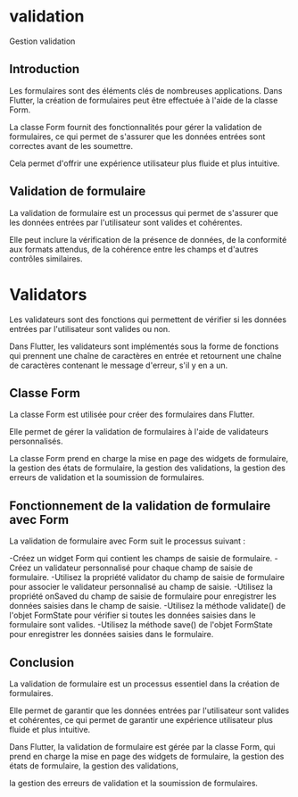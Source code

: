 # validation

Gestion validation


## Introduction


Les formulaires sont des éléments clés de nombreuses applications. Dans Flutter, la création de formulaires peut être effectuée à l'aide de la classe Form. 

La classe Form fournit des fonctionnalités pour gérer la validation de formulaires, ce qui permet de s'assurer que les données entrées sont correctes avant de les soumettre. 

Cela permet d'offrir une expérience utilisateur plus fluide et plus intuitive.


## Validation de formulaire


La validation de formulaire est un processus qui permet de s'assurer que les données entrées par l'utilisateur sont valides et cohérentes. 

Elle peut inclure la vérification de la présence de données, de la conformité aux formats attendus, de la cohérence entre les champs et d'autres contrôles similaires.


# Validators


Les validateurs sont des fonctions qui permettent de vérifier si les données entrées par l'utilisateur sont valides ou non. 

Dans Flutter, les validateurs sont implémentés sous la forme de fonctions qui prennent une chaîne de caractères en entrée et retournent une chaîne de caractères contenant le message d'erreur, s'il y en a un.


## Classe Form


La classe Form est utilisée pour créer des formulaires dans Flutter. 

Elle permet de gérer la validation de formulaires à l'aide de validateurs personnalisés. 

La classe Form prend en charge la mise en page des widgets de formulaire, la gestion des états de formulaire, la gestion des validations, la gestion des erreurs de validation et la soumission de formulaires.


## Fonctionnement de la validation de formulaire avec Form


La validation de formulaire avec Form suit le processus suivant :

-Créez un widget Form qui contient les champs de saisie de formulaire.
-Créez un validateur personnalisé pour chaque champ de saisie de formulaire.
-Utilisez la propriété validator du champ de saisie de formulaire pour associer le validateur personnalisé au champ de saisie.
-Utilisez la propriété onSaved du champ de saisie de formulaire pour enregistrer les données saisies dans le champ de saisie.
-Utilisez la méthode validate() de l'objet FormState pour vérifier si toutes les données saisies dans le formulaire sont valides.
-Utilisez la méthode save() de l'objet FormState pour enregistrer les données saisies dans le formulaire.


## Conclusion


La validation de formulaire est un processus essentiel dans la création de formulaires. 

Elle permet de garantir que les données entrées par l'utilisateur sont valides et cohérentes, ce qui permet de garantir une expérience utilisateur plus fluide et plus intuitive. 

Dans Flutter, la validation de formulaire est gérée par la classe Form, qui prend en charge la mise en page des widgets de formulaire, la gestion des états de formulaire, la gestion des validations, 

la gestion des erreurs de validation et la soumission de formulaires.